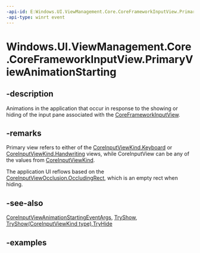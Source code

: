 ```yaml
---
-api-id: E:Windows.UI.ViewManagement.Core.CoreFrameworkInputView.PrimaryViewAnimationStarting
-api-type: winrt event
---
```


# Windows.UI.ViewManagement.Core.CoreFrameworkInputView.PrimaryViewAnimationStarting

<!--
public event Windows.Foundation.TypedEventHandler<Windows.UI.ViewManagement.Core.CoreFrameworkInputView,Windows.UI.ViewManagement.Core.CoreFrameworkInputViewAnimationStartingEventArgs> PrimaryViewAnimationStarting;
-->

## -description

Animations in the application that occur in response to the showing or hiding of the input pane associated with the [CoreFrameworkInputView](coreframeworkinputview.md).

## -remarks

Primary view refers to either of the [CoreInputViewKind.Keyboard](https://github.com/MicrosoftDocs/winrt-api/blob/docs/windows.ui.viewmanagement.core/coreinputviewkind.md#-field-keyboard1) or [CoreInputViewKind.Handwriting](https://github.com/MicrosoftDocs/winrt-api/blob/docs/windows.ui.viewmanagement.core/coreinputviewkind.md#-field-handwriting2) views, while CoreInputView can be any of the values from [CoreInputViewKind](coreinputviewkind.md).

The application UI reflows based on the [CoreInputViewOcclusion.OccludingRect](coreinputviewocclusion_occludingrect.md), which is an empty rect when hiding.

## -see-also

[CoreInputViewAnimationStartingEventArgs](coreinputviewanimationstartingeventargs.md), [TryShow](coreinputview_tryshow_1077566544.md),  [TryShow(CoreInputViewKind type)](coreinputview_tryshow_154132369.md),[TryHide](coreinputview_tryhide_42550069.md)

## -examples

